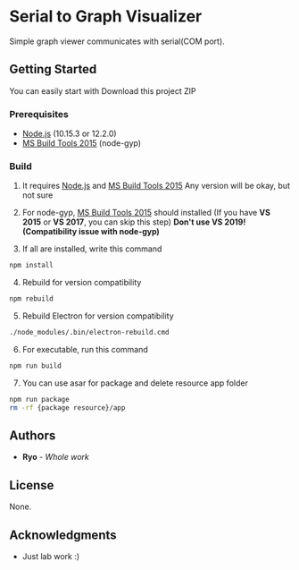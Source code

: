 # Serial to Graph Visualizer

Simple graph viewer communicates with serial(COM port).

## Getting Started

You can easily start with Download this project ZIP

### Prerequisites

* [Node.js](https://nodejs.org/) (10.15.3 or 12.2.0)
* [MS Build Tools 2015](https://www.microsoft.com/en-US/download/details.aspx?id=48159) (node-gyp)

### Build
1. It requires [Node.js](https://nodejs.org/) and [MS Build Tools 2015](https://www.microsoft.com/en-US/download/details.aspx?id=48159)
Any version will be okay, but not sure

2. For node-gyp, [MS Build Tools 2015](https://www.microsoft.com/en-US/download/details.aspx?id=48159) should installed
(If you have **VS 2015** or **VS 2017**, you can skip this step)
**Don't use VS 2019! (Compatibility issue with node-gyp)**

3. If all are installed, write this command
```bash
npm install
```

4. Rebuild for version compatibility
```bash
npm rebuild
```

5. Rebuild Electron for version compatibility
```bash
./node_modules/.bin/electron-rebuild.cmd
```

6. For executable, run this command
```bash
npm run build
```

7. You can use asar for package and delete resource app folder
```bash
npm run package
rm -rf {package resource}/app
```

## Authors

* **Ryo** - *Whole work*

## License

None.

## Acknowledgments

* Just lab work :)